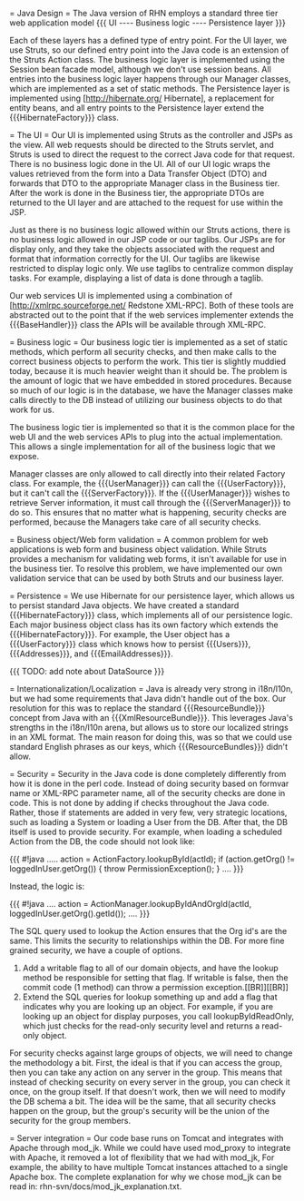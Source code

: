 = Java Design =
The Java version of RHN employs a standard three tier web application model
{{{
    UI   ----    Business logic    ----    Persistence layer
}}}

Each of these layers has a defined type of entry point.  For the UI layer, we
use Struts, so our defined entry point into the Java code is an extension
of the Struts Action class.  The business logic layer is implemented using
the Session bean facade model, although we don't use session beans.  All
entries into the business logic layer happens through our Manager classes, 
which are implemented as a set of static methods.  The Persistence layer
is implemented using [http://hibernate.org/ Hibernate], a replacement for entity beans, and all 
entry points to the Persistence layer extend the {{{HibernateFactory}}} class.

= The UI =
Our UI is implemented using Struts as the controller and JSPs as the view.
All web requests should be directed to the Struts servlet, and Struts is 
used to direct the request to the correct Java code for that request.  There 
is no business logic done in the UI.  All of our UI logic wraps the values
retrieved from the form into a Data Transfer Object (DTO) and forwards that
DTO to the appropriate Manager class in the Business tier.  After the work is
done in the Business tier, the appropriate DTOs are returned to the UI layer
and are attached to the request for use within the JSP.

Just as there is no business logic allowed within our Struts actions, there is
no business logic allowed in our JSP code or our taglibs.  Our JSPs are for
display only, and they take the objects associated with the request and 
format that information correctly for the UI.  Our taglibs are likewise
restricted to display logic only.  We use taglibs to centralize common display
tasks.  For example, displaying a list of data is done through a taglib.

Our web services UI is implemented using a combination of [http://xmlrpc.sourceforge.net/ Redstone XML-RPC].  Both of these tools are abstracted out to the point that if the
web services implementer extends the {{{BaseHandler}}} class the APIs will be 
available through XML-RPC.

= Business logic =
Our business logic tier is implemented as a set of static methods, which
perform all security checks, and then make calls to the correct business
objects to perform the work.  This tier is slightly muddied today, because
it is much heavier weight than it should be.  The problem is the amount of
logic that we have embedded in stored procedures.  Because so much of our
logic is in the database, we have the Manager classes make calls directly
to the DB instead of utilizing our business objects to do that work for us.

The business logic tier is implemented so that it is the common place for the
web UI and the web services APIs to plug into the actual implementation.  This
allows a single implementation for all of the business logic that we expose.

Manager classes are only allowed to call directly into their related Factory
class.  For example, the {{{UserManager}}} can call the {{{UserFactory}}}, but it can't
call the {{{ServerFactory}}}.  If the {{{UserManager}}} wishes to retrieve Server 
information, it must call through the {{{ServerManager}}} to do so.  This ensures
that no matter what is happening, security checks are performed, because the
Managers take care of all security checks.

= Business object/Web form validation =
A common problem for web applications is web form and business object 
validation.  While Struts provides a mechanism for validating web forms, it
isn't available for use in the business tier.  To resolve this problem, we have
implemented our own validation service that can be used by both Struts and our
business layer.

= Persistence =
We use Hibernate for our persistence layer, which allows us to persist standard
Java objects.  We have created a standard {{{HibernateFactory}}} class, which 
implements all of our persistence logic.  Each major business object class has
its own factory which extends the {{{HibernateFactory}}}.  For example, the User
object has a {{{UserFactory}}} class which knows how to persist {{{Users}}}, {{{Addresses}}},
and {{{EmailAddresses}}}.

{{{
TODO: add note about DataSource
}}}

= Internationalization/Localization =
Java is already very strong in i18n/l10n, but we had some requirements that
Java didn't handle out of the box.  Our resolution for this was to replace
the standard {{{ResourceBundle}}} concept from Java with an {{{XmlResourceBundle}}}.  This
leverages Java's strengths in the i18n/l10n arena, but allows us to store our
localized strings in an XML format.  The main reason for doing this, was so 
that we could use standard English phrases as our keys, which {{{ResourceBundles}}}
didn't allow.

= Security =
Security in the Java code is done completely differently from how it is done
in the perl code.  Instead of doing security based on formvar name or XML-RPC
parameter name, all of the security checks are done in code.  This is not done
by adding if checks throughout the Java code.  Rather, those if statements are
added in very few, very strategic locations, such as loading a System or
loading a User from the DB.  After that, the DB itself is used to provide
security.  For example, when loading a scheduled Action from the DB, the code
should not look like:

{{{
#!java
     .....
     action = ActionFactory.lookupById(actId);
     if (action.getOrg() != loggedInUser.getOrg()) {
         throw PermissionException();
     }
     ....
}}}

Instead, the logic is:

{{{
#!java
     ....
     action = ActionManager.lookupByIdAndOrgId(actId,
                                               loggedInUser.getOrg().getId());
     ....
}}}

The SQL query used to lookup the Action ensures that the Org id's are the
same.  This limits the security to relationships within the DB.  For more fine
grained security, we have a couple of options.

1)  Add a writable flag to all of our domain objects, and have the lookup
method be responsible for setting that flag.  If writable is false, then the
commit code (1 method) can throw a permission exception.[[BR]][[BR]]
2)  Extend the SQL queries for lookup something up and add a flag that
indicates why you are looking up an object.  For example, if you are looking
up an object for display purposes, you call lookupByIdReadOnly, which just
checks for the read-only security level and returns a read-only object.

For security checks against large groups of objects, we will need to change
the methodology a bit.  First, the ideal is that if you can access the group,
then you can take any action on any server in the group.  This means that
instead of checking security on every server in the group, you can check it
once, on the group itself.  If that doesn't work, then we will need to modify
the DB schema a bit.  The idea will be the same, that all security checks
happen on the group, but the group's security will be the union of the 
security for the group members.

= Server integration =
Our code base runs on Tomcat and integrates with Apache through mod_jk.  While
we could have used mod_proxy to integrate with Apache, it removed a lot of
flexibility that we had with mod_jk,  For example, the ability to have multiple
Tomcat instances attached to a single Apache box.  The complete explanation
for why we chose mod_jk can be read in:   rhn-svn/docs/mod_jk_explanation.txt.
